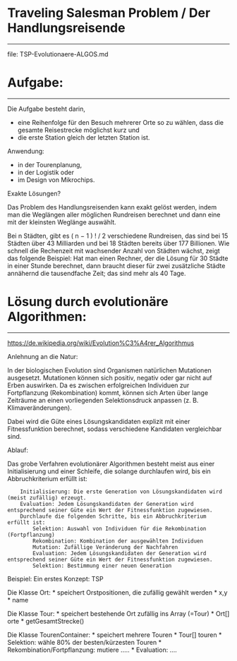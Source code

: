 # Traveling Salesman Problem / Der Handlungsreisende
--------------------------------------------------
file: TSP-Evolutionaere-ALGOS.md

# Aufgabe:
---------
Die Aufgabe besteht darin, 

* eine Reihenfolge für den Besuch mehrerer Orte so zu wählen, dass die gesamte Reisestrecke möglichst kurz und 
* die erste Station gleich der letzten Station ist.

Anwendung:

* in der Tourenplanung, 
* in der Logistik oder 
* im Design von Mikrochips. 


Exakte Lösungen?

Das Problem des Handlungsreisenden kann exakt gelöst werden, indem man die Weglängen aller möglichen Rundreisen berechnet und dann eine mit der kleinsten Weglänge auswählt. 

Bei n Städten, gibt es ( n − 1 ) ! / 2  verschiedene Rundreisen, das sind bei 15 Städten über 43 Milliarden und bei 18 Städten bereits über 177 Billionen. Wie schnell die Rechenzeit mit wachsender Anzahl von Städten wächst, zeigt das folgende Beispiel: Hat man einen Rechner, der die Lösung für 30 Städte in einer Stunde berechnet, dann braucht dieser für zwei zusätzliche Städte annähernd die tausendfache Zeit; das sind mehr als 40 Tage.


# Lösung durch evolutionäre Algorithmen:
---------------------------------------
<https://de.wikipedia.org/wiki/Evolution%C3%A4rer_Algorithmus>


Anlehnung an die Natur:

In der biologischen Evolution sind Organismen natürlichen Mutationen ausgesetzt.
Mutationen können sich positiv, negativ oder gar nicht auf Erben auswirken. 
Da es zwischen erfolgreichen Individuen zur Fortpflanzung (Rekombination) kommt, 
können sich Arten über lange Zeiträume an einen vorliegenden Selektionsdruck anpassen (z. B. Klimaveränderungen). 

Dabei wird die Güte eines Lösungskandidaten explizit mit einer Fitnessfunktion berechnet, sodass verschiedene Kandidaten vergleichbar sind.


Ablauf:

Das grobe Verfahren evolutionärer Algorithmen besteht meist aus einer Initialisierung und einer Schleife, die solange durchlaufen wird, bis ein Abbruchkriterium erfüllt ist:
~~~
    Initialisierung: Die erste Generation von Lösungskandidaten wird (meist zufällig) erzeugt.
    Evaluation: Jedem Lösungskandidaten der Generation wird entsprechend seiner Güte ein Wert der Fitnessfunktion zugewiesen.
    Durchlaufe die folgenden Schritte, bis ein Abbruchkriterium erfüllt ist:
        Selektion: Auswahl von Individuen für die Rekombination (Fortpflanzung)
        Rekombination: Kombination der ausgewählten Individuen
        Mutation: Zufällige Veränderung der Nachfahren
        Evaluation: Jedem Lösungskandidaten der Generation wird entsprechend seiner Güte ein Wert der Fitnessfunktion zugewiesen.
        Selektion: Bestimmung einer neuen Generation
~~~

Beispiel: Ein erstes Konzept: TSP

Die Klasse Ort:
	* speichert Orstpositionen, die zufällig gewählt werden
	* x,y
	* name
	
Die Klasse Tour:
	* speichert bestehende Ort zufällig ins Array (=Tour)
	* Ort[] orte
	* getGesamtStrecke()

Die Klasse TourenContainer:
	* speichert mehrere Touren
	* Tour[] touren
	* Selektion: wähle 80% der besten/kürzesten Touren
	* Rekombination/Fortpflanzung: mutiere .....
	* Evaluation: ....
	
